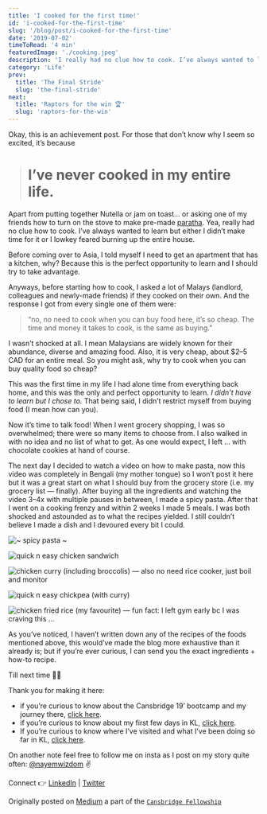 ```yaml
---
title: 'I cooked for the first time!'
id: 'i-cooked-for-the-first-time'
slug: '/blog/post/i-cooked-for-the-first-time'
date: '2019-07-02'
timeToRead: '4 min'
featuredImage: './cooking.jpeg'
description: 'I really had no clue how to cook. I’ve always wanted to learn but either I didn’t make time for it or I lowkey feared burning up the entire house (insert squiggly pasta emoji here)'
category: 'Life'
prev:
  title: 'The Final Stride'
  slug: 'the-final-stride'
next:
  title: 'Raptors for the win 🏆'
  slug: 'raptors-for-the-win'
---
```


Okay, this is an achievement post. For those that don’t know why I seem so excited, it’s because

> # I’ve never cooked in my entire life.

Apart from putting together Nutella or jam on toast… or asking one of my friends how to turn on the stove to make pre-made [paratha](https://www.google.com/search?q=paratha&oq=paratha&aqs=chrome..69i57j0l5.1457j0j1&sourceid=chrome&ie=UTF-8). Yea, really had no clue how to cook. I’ve always wanted to learn but either I didn’t make time for it or I lowkey feared burning up the entire house.

Before coming over to Asia, I told myself I need to get an apartment that has a kitchen, why? Because this is the perfect opportunity to learn and I should try to take advantage.

Anyways, before starting how to cook, I asked a lot of Malays (landlord, colleagues and newly-made friends) if they cooked on their own. And the response I got from every single one of them were:

> “no, no need to cook when you can buy food here, it’s so cheap. The time and money it takes to cook, is the same as buying.”

I wasn’t shocked at all. I mean Malaysians are widely known for their abundance, diverse and amazing food. Also, it is very cheap, about $2–5 CAD for an entire meal. So you might ask, why try to cook when you can buy quality food so cheap?

This was the first time in my life I had alone time from everything back home, and this was the only and perfect opportunity to learn. _I didn’t have to learn but I chose to._ That being said, I didn’t restrict myself from buying food (I mean how can you).

Now it’s time to talk food! When I went grocery shopping, I was so overwhelmed; there were so many items to choose from. I also walked in with no idea and no list of what to get. As one would expect, I left … with chocolate cookies at hand of course.

The next day I decided to watch a video on how to make pasta, now this video was completely in Bengali (my mother tongue) so I won’t post it here but it was a great start on what I should buy from the grocery store (i.e. my grocery list — finally). After buying all the ingredients and watching the video 3–4x with multiple pauses in between, I made a spicy pasta. After that I went on a cooking frenzy and within 2 weeks I made 5 meals. I was both shocked and astounded as to what the recipes yielded. I still couldn’t believe I made a dish and I devoured every bit I could.

![~ spicy pasta ~](https://cdn-images-1.medium.com/max/4088/1*Oa-_UhGY62DgJWQtx4LKZg.jpeg)

![quick n easy chicken sandwich](https://cdn-images-1.medium.com/max/6048/1*U_ZNZzY5UhhMeBKMGqbBDw.jpeg)

![chicken curry (including broccolis) — also no need rice cooker, just boil and monitor](https://cdn-images-1.medium.com/max/6036/1*SlmA40j47zGk2rZBhiO-Wg.jpeg)

![quick n easy chickpea (with curry)](https://cdn-images-1.medium.com/max/6048/1*QS1FexYzaPwkYTzPItd8zw.jpeg)

![chicken fried rice (my favourite) — fun fact: I left gym early bc I was craving this …](https://cdn-images-1.medium.com/max/7422/1*E1wXlrnjO9g07C0hb7Cmyg.jpeg)

As you’ve noticed, I haven’t written down any of the recipes of the foods mentioned above, this would’ve made the blog more exhaustive than it already is; but if you’re ever curious, I can send you the exact ingredients + how-to recipe.

Till next time ✌🏽

Thank you for making it here:

- if you’re curious to know about the Cansbridge 19’ bootcamp and my journey there, [click here](https://medium.com/@nayemalam/leaving-home-for-the-summer-a3266a032d9a).
- if you’re curious to know about my first few days in KL, [click here](https://medium.com/@nayemalam/its-okay-not-to-be-okay-f932e26d82f9).
- If you’re curious to know where I’ve visited and what I’ve been doing so far in KL, [click here](https://medium.com/@nayemalam/the-sun-reappears-after-the-storm-98b228bdcb7d).

On another note feel free to follow me on insta as I post on my story quite often: [@nayemwizdom](https://www.instagram.com/nayemwizdom/) ✌️

Connect 👉 [LinkedIn](https://www.linkedin.com/in/nayemalam/) | [Twitter](https://twitter.com/nayemwizdom)

Originally posted on [Medium](https://medium.com/@nayemalam/i-cooked-for-the-first-time-cd2294677c95) a part of the [`Cansbridge Fellowship`](https://cansbridgefellowship.com/)
